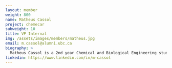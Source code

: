 ```yaml
---
layout: member
weight: 800
name: Matheus Cassol
project: chemecar
subweight: 10
title: VP Internal
img: /assets/images/members/matheus.jpg
email: m.cassol@alumni.ubc.ca
biography: >
  Matheus Cassol is a 2nd year Chemical and Biological Engineering student. He has worked at UBC Okanagan as a research assistant in the Biological Solutions Laboratory for a Microbial Fuel Cell project. He is now part of Chem-E-Car in the Jr. Power Source team. Matheus is deeply interested in renewable energy sources and in research.
linkedin: https://www.linkedin.com/in/m-cassol
---
```

